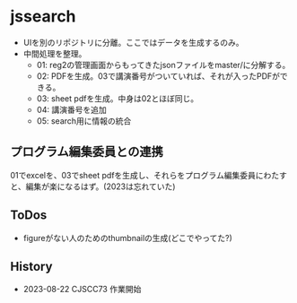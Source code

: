 # jssearch

* UIを別のリポジトリに分離。ここではデータを生成するのみ。
* 中間処理を整理。
   * 01: reg2の管理画面からもってきたjsonファイルをmaster/に分解する。
   * 02: PDFを生成。03で講演番号がついていれば、それが入ったPDFができる。
   * 03: sheet pdfを生成。中身は02とほぼ同じ。
   * 04: 講演番号を追加
   * 05: search用に情報の統合

## プログラム編集委員との連携

01でexcelを、03でsheet pdfを生成し、それらをプログラム編集委員にわたすと、編集が楽になるはず。(2023は忘れていた)

## ToDos

* figureがない人のためのthumbnailの生成(どこでやってた?)

## History

* 2023-08-22 CJSCC73 作業開始
